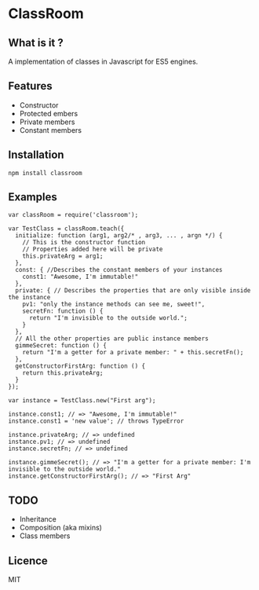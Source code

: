 # ClassRoom

## What is it ?

A implementation of classes in Javascript for ES5 engines.

## Features

* Constructor
* Protected embers
* Private members
* Constant members

## Installation

    npm install classroom

## Examples

    var classRoom = require('classroom');

    var TestClass = classRoom.teach({
      initialize: function (arg1, arg2/* , arg3, ... , argn */) {
        // This is the constructor function
        // Properties added here will be private
        this.privateArg = arg1;
      },
      const: { //Describes the constant members of your instances
        const1: "Awesome, I'm immutable!"
      },
      private: { // Describes the properties that are only visible inside the instance
        pv1: "only the instance methods can see me, sweet!",
        secretFn: function () {
          return "I'm invisible to the outside world.";
        }
      },
      // All the other properties are public instance members
      gimmeSecret: function () {
        return "I'm a getter for a private member: " + this.secretFn();
      },
      getConstructorFirstArg: function () {
        return this.privateArg;
      }
    });

    var instance = TestClass.new("First arg");

    instance.const1; // => "Awesome, I'm immutable!"
    instance.const1 = 'new value'; // throws TypeError

    instance.privateArg; // => undefined
    instance.pv1; // => undefined
    instance.secretFn; // => undefined

    instance.gimmeSecret(); // => "I'm a getter for a private member: I'm invisible to the outside world."
    instance.getConstructorFirstArg(); // => "First Arg"


## TODO

* Inheritance
* Composition (aka mixins)
* Class members

## Licence

MIT

